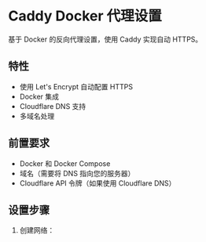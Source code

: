 # Caddy Docker 代理设置

基于 Docker 的反向代理设置，使用 Caddy 实现自动 HTTPS。

## 特性

- 使用 Let's Encrypt 自动配置 HTTPS
- Docker 集成
- Cloudflare DNS 支持
- 多域名处理

## 前置要求

- Docker 和 Docker Compose
- 域名（需要将 DNS 指向您的服务器）
- Cloudflare API 令牌（如果使用 Cloudflare DNS）

## 设置步骤

1. 创建网络：